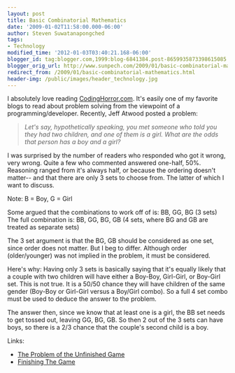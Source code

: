 ```yaml
---
layout: post
title: Basic Combinatorial Mathematics
date: '2009-01-02T11:58:00.000-06:00'
author: Steven Suwatanapongched
tags:
- Technology
modified_time: '2012-01-03T03:40:21.168-06:00'
blogger_id: tag:blogger.com,1999:blog-6841384.post-8659935873398615085
blogger_orig_url: http://www.sunpech.com/2009/01/basic-combinatorial-mathematics.html
redirect_from: /2009/01/basic-combinatorial-mathematics.html
header-img: /public/images/header_technology.jpg
---
```


I absolutely love reading <a href="http://www.codinghorror.com">CodingHorror.com</a>.  It's easily one of my favorite blogs to read about problem solving from the viewpoint of a programming/developer.  Recently, Jeff Atwood posted a problem:

<blockquote><i>Let's say, hypothetically speaking, you met someone who told you they had two children, and one of them is a girl. What are the odds that person has a boy and a girl?</i></blockquote>

I was surprised by the number of readers who responded who got it wrong, very wrong.  Quite a few who commented answered one-half, 50%.  Reasoning ranged from it's always half, or because the ordering doesn't matter-- and that there are only 3 sets to choose from.  The latter of which I want to discuss.

Note: B = Boy, G = Girl

Some argued that the combinations to work off of is: BB, GG, BG (3 sets)
The full combination is: BB, GG, BG, GB (4 sets, where BG and GB are treated as separate sets)

The 3 set argument is that the BG, GB should be considered as one set, since order does not matter.  But I beg to differ.  Although order (older/younger) was not implied in the problem, it must be considered.  

Here's why:
Having only 3 sets is basically saying that it's equally likely that a couple with two children will have either a Boy-Boy, Girl-Girl, or Boy-Girl set.  This is not true.  It is a 50/50 chance they will have children of the same gender (Boy-Boy or Girl-Girl versus a Boy/Girl combo).  So a full 4 set combo must be used to deduce the answer to the problem.

The answer then, since we know that at least one is a girl, the BB set needs to get tossed out, leaving GG, BG, GB.  So then 2 out of the 3 sets can have boys, so there is a 2/3 chance that the couple's second child is a boy.

Links:
<ul>
  <li><a href="http://www.codinghorror.com/blog/archives/001203.html">The Problem of the Unfinished Game</a></li>
  <li><a href="http://www.codinghorror.com/blog/archives/001204.html">Finishing The Game</a></li>
</ul>
